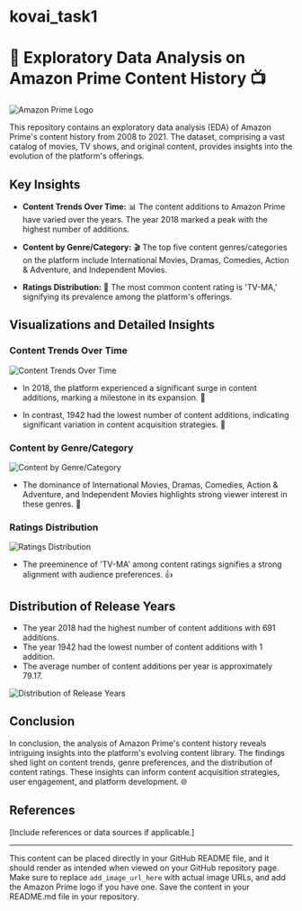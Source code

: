 # kovai_task1

# 🚀 Exploratory Data Analysis on Amazon Prime Content History 📺

![Amazon Prime Logo](add_logo_url_here)

This repository contains an exploratory data analysis (EDA) of Amazon Prime's content history from 2008 to 2021. The dataset, comprising a vast catalog of movies, TV shows, and original content, provides insights into the evolution of the platform's offerings.

## Key Insights

- **Content Trends Over Time:** 📊 The content additions to Amazon Prime have varied over the years. The year 2018 marked a peak with the highest number of additions.

- **Content by Genre/Category:** 🎬 The top five content genres/categories on the platform include International Movies, Dramas, Comedies, Action & Adventure, and Independent Movies.

- **Ratings Distribution:** 📢 The most common content rating is 'TV-MA,' signifying its prevalence among the platform's offerings.

## Visualizations and Detailed Insights

### Content Trends Over Time

![Content Trends Over Time](add_image_url_here)

- In 2018, the platform experienced a significant surge in content additions, marking a milestone in its expansion. 🌱

- In contrast, 1942 had the lowest number of content additions, indicating significant variation in content acquisition strategies. 🛑

### Content by Genre/Category

![Content by Genre/Category](add_image_url_here)

- The dominance of International Movies, Dramas, Comedies, Action & Adventure, and Independent Movies highlights strong viewer interest in these genres. 🌟

### Ratings Distribution

![Ratings Distribution](add_image_url_here)

- The preeminence of 'TV-MA' among content ratings signifies a strong alignment with audience preferences. 👍

## Distribution of Release Years

- The year 2018 had the highest number of content additions with 691 additions.
- The year 1942 had the lowest number of content additions with 1 addition.
- The average number of content additions per year is approximately 79.17.

![Distribution of Release Years](add_image_url_here)

## Conclusion

In conclusion, the analysis of Amazon Prime's content history reveals intriguing insights into the platform's evolving content library. The findings shed light on content trends, genre preferences, and the distribution of content ratings. These insights can inform content acquisition strategies, user engagement, and platform development. 🌐

## References

[Include references or data sources if applicable.]

---

This content can be placed directly in your GitHub README file, and it should render as intended when viewed on your GitHub repository page. Make sure to replace `add_image_url_here` with actual image URLs, and add the Amazon Prime logo if you have one. Save the content in your README.md file in your repository.
